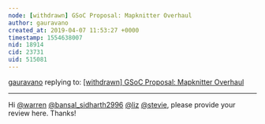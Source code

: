 ```yaml
---
node: [withdrawn] GSoC Proposal: Mapknitter Overhaul 
author: gauravano
created_at: 2019-04-07 11:53:27 +0000
timestamp: 1554638007
nid: 18914
cid: 23731
uid: 515081
---
```




[gauravano](../profile/gauravano) replying to: [[withdrawn] GSoC Proposal: Mapknitter Overhaul ](../notes/gauravano/04-07-2019/gsoc-proposal-mapknitter-overhaul)

----
 Hi [@warren](/profile/warren) [@bansal_sidharth2996](/profile/bansal_sidharth2996) [@liz](/profile/liz) [@stevie](/profile/stevie), please provide your review here. Thanks! 